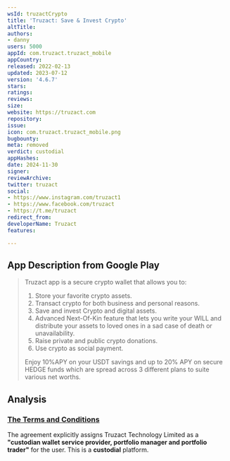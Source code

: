 ```yaml
---
wsId: truzactCrypto
title: 'Truzact: Save & Invest Crypto'
altTitle: 
authors:
- danny
users: 5000
appId: com.truzact.truzact_mobile
appCountry: 
released: 2022-02-13
updated: 2023-07-12
version: '4.6.7'
stars: 
ratings: 
reviews: 
size: 
website: https://truzact.com
repository: 
issue: 
icon: com.truzact.truzact_mobile.png
bugbounty: 
meta: removed
verdict: custodial
appHashes: 
date: 2024-11-30
signer: 
reviewArchive: 
twitter: truzact
social:
- https://www.instagram.com/truzact1
- https://www.facebook.com/truzact
- https://t.me/truzact
redirect_from: 
developerName: Truzact
features: 

---
```


## App Description from Google Play

> Truzact app is a secure crypto wallet that allows you to:
>
> 1. Store your favorite crypto assets.
> 2. Transact crypto for both business and personal reasons.
> 3. Save and invest Crypto and digital assets.
> 4. Advanced Next-Of-Kin feature that lets you write your WILL and distribute your assets to loved ones in a sad case of death or unavailability.
> 5. Raise private and public crypto donations.
> 6. Use crypto as social payment.
> 
> Enjoy 10%APY on your USDT savings and up to 20% APY on secure HEDGE funds which are spread across 3 different plans to suite various net worths.

## Analysis 

### [The Terms and Conditions](https://truzact.com/terms) 

The agreement explicitly assigns Truzact Technology Limited as a **"custodian wallet service provider, portfolio manager and portfolio trader"** for the user. This is a **custodial** platform.


